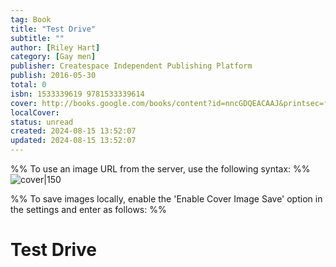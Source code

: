 ```yaml
---
tag: Book
title: "Test Drive"
subtitle: ""
author: [Riley Hart]
category: [Gay men]
publisher: Createspace Independent Publishing Platform
publish: 2016-05-30
total: 0
isbn: 1533339619 9781533339614
cover: http://books.google.com/books/content?id=nncGDQEACAAJ&printsec=frontcover&img=1&zoom=1&source=gbs_api
localCover: 
status: unread
created: 2024-08-15 13:52:07
updated: 2024-08-15 13:52:07
---
```


%% To use an image URL from the server, use the following syntax: %%
![cover|150](http://books.google.com/books/content?id=nncGDQEACAAJ&printsec=frontcover&img=1&zoom=1&source=gbs_api)

%% To save images locally, enable the 'Enable Cover Image Save' option in the settings and enter as follows: %%


# Test Drive